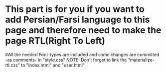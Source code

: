 # This part is for you if you want to add Persian/Farsi language to this page and therefore need to make the page RTL(Right To Left)
#All the needed Font-types are included and some changes are committed -as comments- in "style.css"
NOTE: Don't forget to link the "materialize-rtl.css" to "index.html" and "user.html"
